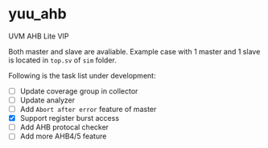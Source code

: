 # yuu_ahb
UVM AHB Lite VIP

Both master and slave are avaliable. 
Example case with 1 master and 1 slave is located in `top.sv` of `sim` folder.

Following is the task list under development:
- [ ] Update coverage group in collector
- [ ] Update analyzer
- [ ] Add `Abort after error` feature of master
- [x] Support register burst access
- [ ] Add AHB protocal checker
- [ ] Add more AHB4/5 feature

